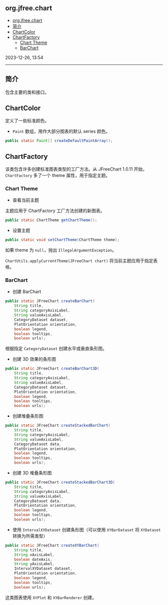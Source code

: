 ## org.jfree.chart

- [org.jfree.chart](#orgjfreechart)
- [简介](#简介)
- [ChartColor](#chartcolor)
- [ChartFactory](#chartfactory)
  - [Chart Theme](#chart-theme)
  - [BarChart](#barchart)

2023-12-26, 13:54
***

## 简介

包含主要的类和接口。

## ChartColor

定义了一些标准颜色。

- `Paint` 数组，用作大部分图表的默认 series 颜色。

```java
public static Paint[] createDefaultPaintArray();
```

## ChartFactory

该类包含许多创建标准图表类型的工厂方法。从 JFreeChart 1.0.11 开始，`ChartFactory` 多了一个 theme 属性，用于指定主题。

### Chart Theme

- 查看当前主题

主题应用于 ChartFactory 工厂方法创建的新图表。

```java
public static ChartTheme getChartTheme();
```

- 设置主题

```java
public static void setChartTheme(ChartTheme theme);
```

如果 theme 为 `null`，抛出 `IllegalArgumentException`。

`ChartUtils.applyCurrentTheme(JFreeChart chart)` 将当前主题应用于指定表格。

### BarChart

- 创建 BarChart

```java
public static JFreeChart createBarChart(
    String title, 
    String categoryAxisLabel,
    String valueAxisLabel, 
    CategoryDataset dataset, 
    PlotOrientation orientation,
    boolean legend, 
    boolean tooltips, 
    boolean urls);
```

根据指定 `CategoryDataset` 创建水平或垂直条形图。

- 创建 3D 效果的条形图

```java
public static JFreeChart createBarChart3D(
    String title, 
    String categoryAxisLabel,
    String valueAxisLabel, 
    CategoryDataset dataset, 
    PlotOrientation orientation,
    boolean legend, 
    boolean tooltips, 
    boolean urls);
```

- 创建堆叠条形图

```java
public static JFreeChart createStackedBarChart(
    String title, 
    String categoryAxisLabel,
    String valueAxisLabel, 
    CategoryDataset data, 
    PlotOrientation orientation,
    boolean legend, 
    boolean tooltips, 
    boolean urls);
```

- 创建 3D 堆叠条形图

```java
public static JFreeChart createStackedBarChart3D(
    String title, 
    String categoryAxisLabel,
    String valueAxisLabel, 
    CategoryDataset data, 
    PlotOrientation orientation,
    boolean legend, 
    boolean tooltips, 
    boolean urls);
```

- 使用 `IntervalXYDataset` 创建条形图（可以使用 `XYBarDataset` 将 `XYDataset` 转换为所需类型）

```java
public static JFreeChart createXYBarChart(
    String title, 
    String xAxisLabel,
    boolean dateAxis, 
    String yAxisLabel, 
    IntervalXYDataset dataset, 
    PlotOrientation orientation,
    boolean legend, 
    boolean tooltips, 
    boolean urls);
```

这类图表使用 `XYPlot` 和 `XYBarRenderer` 创建。

